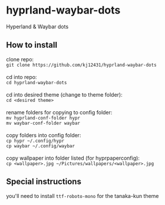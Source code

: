 # hyprland-waybar-dots
Hyperland &amp; Waybar dots
## How to install
clone repo:<br/>
`git clone https://github.com/kj12431/hyprland-waybar-dots`<br/><br/>
cd into repo:<br/>
`cd hyprland-waybar-dots`<br/><br/>
cd into desired theme (change to theme folder):<br/>
`cd <desired theme>`<br/><br/>
rename folders for copying to config folder:<br/>
`mv hyprland-conf-folder hypr`<br/>
`mv waybar-conf-folder waybar`<br/><br/>
copy folders into config folder:<br/>
`cp hypr ~/.config/hypr`<br/>
`cp waybar ~/.config/waybar`<br/><br/>
copy wallpaper into folder listed (for hyprpaperconfig):<br/>
`cp <wallpaper>.jpg ~/Pictures/wallpapers/<wallpaper>.jpg`
## Special instructions
you'll need to install `ttf-roboto-mono` for the tanaka-kun theme


